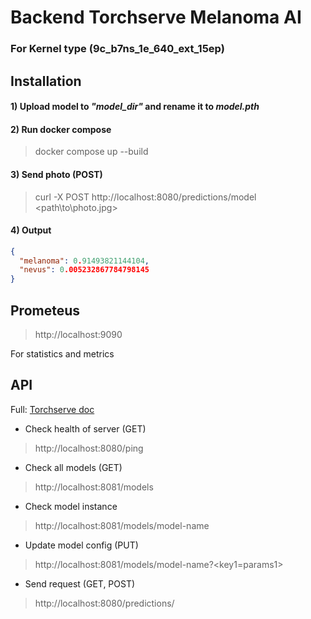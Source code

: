 # Backend Torchserve Melanoma AI
### For Kernel type (9c_b7ns_1e_640_ext_15ep)

## Installation

#### 1) Upload model to ___"model_dir"___ and rename it to ___model.pth___

#### 2) Run docker compose
> docker compose up --build

#### 3) Send photo (POST)
> curl -X POST http://localhost:8080/predictions/model <path\to\photo.jpg>

#### 4) Output
```JSON
{
  "melanoma": 0.91493821144104,
  "nevus": 0.005232867784798145
}
```

## Prometeus
> http://localhost:9090

For statistics and metrics

## API

Full: [Torchserve doc](https://pytorch.org/serve/index.html)

- Check health of server (GET)
> http://localhost:8080/ping

- Check all models (GET)
> http://localhost:8081/models

- Check model instance
> http://localhost:8081/models/model-name

- Update model config (PUT)
> http://localhost:8081/models/model-name?<key1=params1>

- Send request (GET, POST)
> http://localhost:8080/predictions/<model-name>
